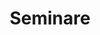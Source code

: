 ---
# Set the layout of this page
layout: SeminareLayout
# Set the title of this page
title: Seminare
# Show the aside info card or not (we hide it on this page)
aside: false
---